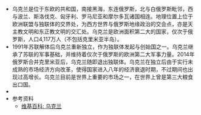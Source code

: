 - 乌克兰是位于东欧的共和国，南接黑海，东连俄罗斯，北与白俄罗斯毗邻，西与波兰、斯洛伐克、匈牙利、罗马尼亚和摩尔多瓦诸国相连。地理位置上位于欧洲联盟与独联体的交界处，为西方世界与俄罗斯地缘政治的交会点，亦是天主教文明和东正教文明的交汇处。乌克兰是欧洲面积第二大的国家，仅次于俄罗斯，人口4,117万人（不包括克里米亚半岛）。
- 1991年苏联解体后乌克兰重新独立，作为独联体发起与创始国之一。乌克兰继承了苏联的军事基础，并维持着仅次于俄罗斯的欧洲第二大军事力量。2014年俄罗斯合并克里米亚后，乌克兰随即退出独联体。乌克兰在独立后由于实行未成熟的市场经济方向改革，使得国家进入八年的经济衰退时期，不过期间也出现过高增长。乌克兰目前是世界上重要的市场之一，在世界上曾是第三大粮食出口国。
-
- 参考资料
	- [维基百科: 乌克兰](https://zh.wikipedia.org/zh-cn/%E4%B9%8C%E5%85%8B%E5%85%B0)